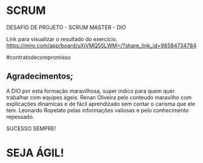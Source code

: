 # SCRUM
DESAFIO DE PROJETO - SCRUM MASTER - DIO

Link para visualizar o resultado do exercício.
https://miro.com/app/board/uXjVMQ55LWM=/?share_link_id=98584734784

#contratodecompromisso

## Agradecimentos;
A DIO por esta formação maravilhosa, super indico para quem quer trabalhar com equipes ágeis.
Renan Oliveira pelo conteudo maravilho com explicações dinamicas e de fácil aprendizado sem contar o carisma que ele tem.
Leonardo Ropelato pelas informações valiosas e pelo conhecimento repessado.

SUCESSO SEMPRE!
# SEJA ÁGIL!
